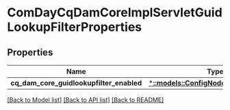 # ComDayCqDamCoreImplServletGuidLookupFilterProperties

## Properties
Name | Type | Description | Notes
------------ | ------------- | ------------- | -------------
**cq_dam_core_guidlookupfilter_enabled** | [***::models::ConfigNodePropertyBoolean**](configNodePropertyBoolean.md) |  | [optional] 

[[Back to Model list]](../README.md#documentation-for-models) [[Back to API list]](../README.md#documentation-for-api-endpoints) [[Back to README]](../README.md)


